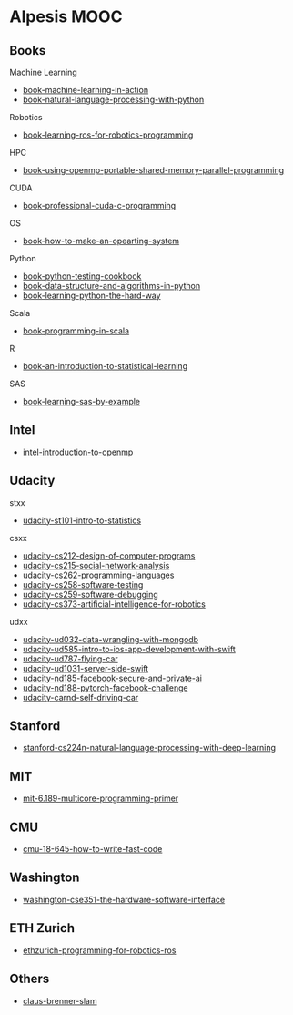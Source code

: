 Alpesis MOOC
==============================================================================

Books
------------------------------------------------------------------------------

Machine Learning

- [book-machine-learning-in-action](https://github.com/alpesis-mooc/book-machine-learning-in-action)
- [book-natural-language-processing-with-python](https://github.com/alpesis-mooc/book-natural-language-processing-with-python)

Robotics

- [book-learning-ros-for-robotics-programming](https://github.com/alpesis-mooc/book-learning-ros-for-robotics-programming)

HPC

- [book-using-openmp-portable-shared-memory-parallel-programming](https://github.com/alpesis-mooc/book-using-openmp-portable-shared-memory-parallel-programming.git)

CUDA

- [book-professional-cuda-c-programming](https://github.com/alpesis-mooc/book-professional-cuda-c-programming)

OS

- [book-how-to-make-an-opearting-system](https://github.com/alpesis-mooc/book-how-to-make-an-operating-system.git)

Python

- [book-python-testing-cookbook](https://github.com/alpesis-mooc/book-python-testing-cookbook)
- [book-data-structure-and-algorithms-in-python](https://github.com/alpesis-mooc/book-data-structure-and-algorithms-in-python)
- [book-learning-python-the-hard-way](https://github.com/alpesis-mooc/book-learning-python-the-hard-way)

Scala

- [book-programming-in-scala](https://github.com/alpesis-mooc/programming-in-scala)

R

- [book-an-introduction-to-statistical-learning](https://github.com/alpesis-mooc/book-an-introduction-to-statistical-learning)

SAS

- [book-learning-sas-by-example](https://github.com/alpesis-mooc/book-learning-sas-by-example)

Intel
------------------------------------------------------------------------------

- [intel-introduction-to-openmp](https://github.com/alpesis-mooc/intel-introduction-to-openmp.git)

Udacity
------------------------------------------------------------------------------

stxx

- [udacity-st101-intro-to-statistics](https://github.com/alpesis-mooc/udacity-st101-intro-to-statistics)

csxx

- [udacity-cs212-design-of-computer-programs](https://github.com/alpesis-mooc/udacity-cs212-design-of-computer-programs)
- [udacity-cs215-social-network-analysis](https://github.com/alpesis-mooc/udacity-cs215-social-network-analysis)
- [udacity-cs262-programming-languages](https://github.com/alpesis-mooc/udacity-cs262-programming-languages)
- [udacity-cs258-software-testing](https://github.com/alpesis-mooc/udacity-cs258-software-testing)
- [udacity-cs259-software-debugging](https://github.com/alpesis-mooc/udacity-cs259-software-debugging)
- [udacity-cs373-artificial-intelligence-for-robotics](https://github.com/alpesis-mooc/udacity-cs373-artificial-intelligence-for-robotics.git)

udxx

- [udacity-ud032-data-wrangling-with-mongodb](https://github.com/alpesis-mooc/udacity-ud032-data-wrangling-with-mongodb)
- [udacity-ud585-intro-to-ios-app-development-with-swift](https://github.com/alpesis-mooc/udacity-ud585-intro-to-ios-app-development-with-swift)
- [udacity-ud787-flying-car](https://github.com/alpesis-mooc/udacity-ud787-flying-car)
- [udacity-ud1031-server-side-swift](https://github.com/alpesis-mooc/udacity-ud1031-server-side-swift)
- [udacity-nd185-facebook-secure-and-private-ai](https://github.com/alpesis-mooc/udacity-nd185-facebook-secure-and-private-ai)
- [udacity-nd188-pytorch-facebook-challenge](https://github.com/alpesis-mooc/udacity-nd188-pytorch-facebook-challenge.git)
- [udacity-carnd-self-driving-car](https://github.com/alpesis-mooc/udacity-carnd-self-driving-car)

Stanford
------------------------------------------------------------------------------

- [stanford-cs224n-natural-language-processing-with-deep-learning](https://github.com/alpesis-mooc/stanford-cs224n-natural-language-processing-with-deep-learning.git)

MIT
------------------------------------------------------------------------------

- [mit-6.189-multicore-programming-primer](https://github.com/alpesis-mooc/mit-6.189-multicore-programming-primer.git)

CMU
------------------------------------------------------------------------------

- [cmu-18-645-how-to-write-fast-code](https://github.com/alpesis-mooc/cmu-18-645-how-to-write-fast-code)

Washington
------------------------------------------------------------------------------

- [washington-cse351-the-hardware-software-interface](https://github.com/alpesis-mooc/washington-cse351-the-hardware-software-interface.git)

ETH Zurich
------------------------------------------------------------------------------

- [ethzurich-programming-for-robotics-ros](https://github.com/alpesis-mooc/ethzurich-programming-for-robotics-ros)

Others
------------------------------------------------------------------------------

- [claus-brenner-slam](https://github.com/alpesis-mooc/claus-brenner-slam)

